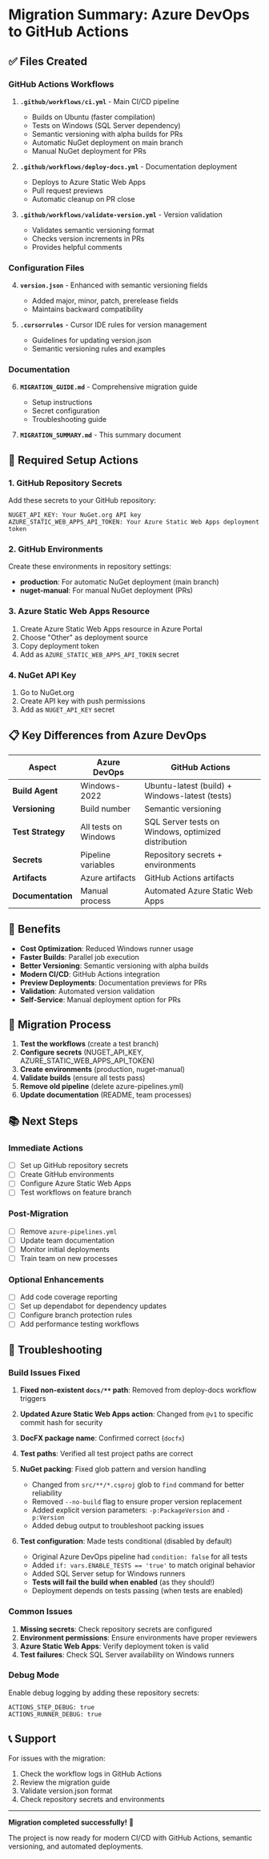 # Migration Summary: Azure DevOps to GitHub Actions

## ✅ Files Created

### GitHub Actions Workflows
1. **`.github/workflows/ci.yml`** - Main CI/CD pipeline
   - Builds on Ubuntu (faster compilation)
   - Tests on Windows (SQL Server dependency)
   - Semantic versioning with alpha builds for PRs
   - Automatic NuGet deployment on main branch
   - Manual NuGet deployment for PRs

2. **`.github/workflows/deploy-docs.yml`** - Documentation deployment
   - Deploys to Azure Static Web Apps
   - Pull request previews
   - Automatic cleanup on PR close

3. **`.github/workflows/validate-version.yml`** - Version validation
   - Validates semantic versioning format
   - Checks version increments in PRs
   - Provides helpful comments

### Configuration Files
4. **`version.json`** - Enhanced with semantic versioning fields
   - Added major, minor, patch, prerelease fields
   - Maintains backward compatibility

5. **`.cursorrules`** - Cursor IDE rules for version management
   - Guidelines for updating version.json
   - Semantic versioning rules and examples

### Documentation
6. **`MIGRATION_GUIDE.md`** - Comprehensive migration guide
   - Setup instructions
   - Secret configuration
   - Troubleshooting guide

7. **`MIGRATION_SUMMARY.md`** - This summary document

## 🔧 Required Setup Actions

### 1. GitHub Repository Secrets

Add these secrets to your GitHub repository:

```
NUGET_API_KEY: Your NuGet.org API key
AZURE_STATIC_WEB_APPS_API_TOKEN: Your Azure Static Web Apps deployment token
```

### 2. GitHub Environments

Create these environments in repository settings:

- **production**: For automatic NuGet deployment (main branch)
- **nuget-manual**: For manual NuGet deployment (PRs)

### 3. Azure Static Web Apps Resource

1. Create Azure Static Web Apps resource in Azure Portal
2. Choose "Other" as deployment source
3. Copy deployment token
4. Add as `AZURE_STATIC_WEB_APPS_API_TOKEN` secret

### 4. NuGet API Key

1. Go to NuGet.org
2. Create API key with push permissions
3. Add as `NUGET_API_KEY` secret

## 📋 Key Differences from Azure DevOps

| Aspect | Azure DevOps | GitHub Actions |
|--------|---------------|----------------|
| **Build Agent** | Windows-2022 | Ubuntu-latest (build) + Windows-latest (tests) |
| **Versioning** | Build number | Semantic versioning |
| **Test Strategy** | All tests on Windows | SQL Server tests on Windows, optimized distribution |
| **Secrets** | Pipeline variables | Repository secrets + environments |
| **Artifacts** | Azure artifacts | GitHub Actions artifacts |
| **Documentation** | Manual process | Automated Azure Static Web Apps |

## 🚀 Benefits

- **Cost Optimization**: Reduced Windows runner usage
- **Faster Builds**: Parallel job execution
- **Better Versioning**: Semantic versioning with alpha builds
- **Modern CI/CD**: GitHub Actions integration
- **Preview Deployments**: Documentation previews for PRs
- **Validation**: Automated version validation
- **Self-Service**: Manual deployment option for PRs

## 🔄 Migration Process

1. **Test the workflows** (create a test branch)
2. **Configure secrets** (NUGET_API_KEY, AZURE_STATIC_WEB_APPS_API_TOKEN)
3. **Create environments** (production, nuget-manual)
4. **Validate builds** (ensure all tests pass)
5. **Remove old pipeline** (delete azure-pipelines.yml)
6. **Update documentation** (README, team processes)

## 📚 Next Steps

### Immediate Actions
- [ ] Set up GitHub repository secrets
- [ ] Create GitHub environments
- [ ] Configure Azure Static Web Apps
- [ ] Test workflows on feature branch

### Post-Migration
- [ ] Remove `azure-pipelines.yml`
- [ ] Update team documentation
- [ ] Monitor initial deployments
- [ ] Train team on new processes

### Optional Enhancements
- [ ] Add code coverage reporting
- [ ] Set up dependabot for dependency updates
- [ ] Configure branch protection rules
- [ ] Add performance testing workflows

## 🐛 Troubleshooting

### Build Issues Fixed
1. **Fixed non-existent `docs/**` path**: Removed from deploy-docs workflow triggers
2. **Updated Azure Static Web Apps action**: Changed from `@v1` to specific commit hash for security
3. **DocFX package name**: Confirmed correct (`docfx`)
4. **Test paths**: Verified all test project paths are correct
5. **NuGet packing**: Fixed glob pattern and version handling
   - Changed from `src/**/*.csproj` glob to `find` command for better reliability
   - Removed `--no-build` flag to ensure proper version replacement
   - Added explicit version parameters: `-p:PackageVersion` and `-p:Version`
   - Added debug output to troubleshoot packing issues

6. **Test configuration**: Made tests conditional (disabled by default)
   - Original Azure DevOps pipeline had `condition: false` for all tests
   - Added `if: vars.ENABLE_TESTS == 'true'` to match original behavior
   - Added SQL Server setup for Windows runners
   - **Tests will fail the build when enabled** (as they should!)
   - Deployment depends on tests passing (when tests are enabled)

### Common Issues
1. **Missing secrets**: Check repository secrets are configured
2. **Environment permissions**: Ensure environments have proper reviewers
3. **Azure Static Web Apps**: Verify deployment token is valid
4. **Test failures**: Check SQL Server availability on Windows runners

### Debug Mode
Enable debug logging by adding these repository secrets:
```
ACTIONS_STEP_DEBUG: true
ACTIONS_RUNNER_DEBUG: true
```

## 📞 Support

For issues with the migration:
1. Check the workflow logs in GitHub Actions
2. Review the migration guide
3. Validate version.json format
4. Check repository secrets and environments

---

**Migration completed successfully!** 🎉

The project is now ready for modern CI/CD with GitHub Actions, semantic versioning, and automated deployments.